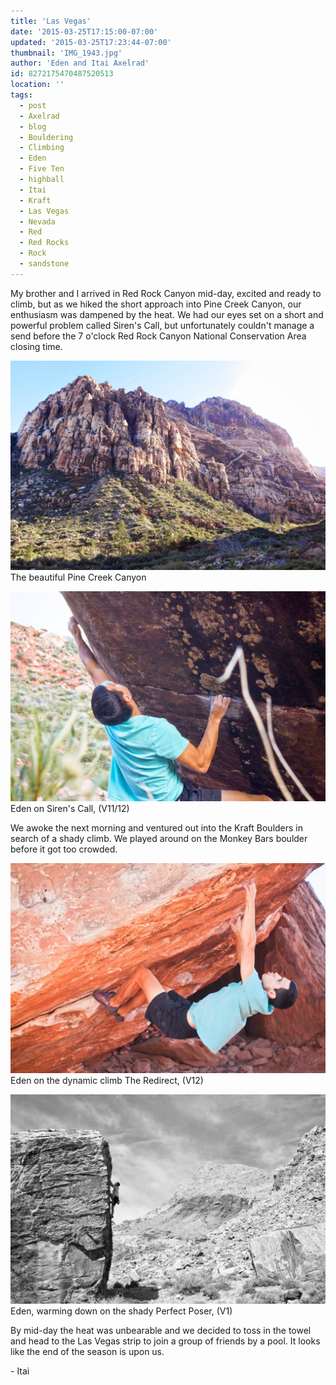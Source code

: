 ```yaml
---
title: 'Las Vegas'
date: '2015-03-25T17:15:00-07:00'
updated: '2015-03-25T17:23:44-07:00'
thumbnail: 'IMG_1943.jpg'
author: 'Eden and Itai Axelrad'
id: 8272175470487520513
location: ''
tags:
  - post
  - Axelrad
  - blog
  - Bouldering
  - Climbing
  - Eden
  - Five Ten
  - highball
  - Itai
  - Kraft
  - Las Vegas
  - Nevada
  - Red
  - Red Rocks
  - Rock
  - sandstone
---
```

My brother and I arrived in Red Rock Canyon mid-day, excited and ready to climb, but as we hiked the short approach into Pine Creek Canyon, our enthusiasm was dampened by the heat. We had our eyes set on a short and powerful problem called Siren's Call, but unfortunately couldn't manage a send before the 7 o'clock Red Rock Canyon National Conservation Area closing time.

![image alt](/images/IMG_1943.jpg)The beautiful Pine Creek Canyon

![image alt](/images/IMG_1973.jpg)Eden on Siren's Call, (V11/12)

We awoke the next morning and ventured out into the Kraft Boulders in search of a shady climb. We played around on the Monkey Bars boulder before it got too crowded.

![image alt](/images/IMG_1987.jpg)Eden on the dynamic climb The Redirect, (V12)

![image alt](/images/IMG_2006.jpg)Eden, warming down on the shady Perfect Poser, (V1)

By mid-day the heat was unbearable and we decided to toss in the towel and head to the Las Vegas strip to join a group of friends by a pool. It looks like the end of the season is upon us.

\- Itai
